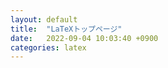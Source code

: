 ```yaml
---
layout: default
title:  "LaTeXトップページ"
date:   2022-09-04 10:03:40 +0900
categories: latex
---
```



<!-- 
https://qiita.com/sh05_sh05/items/3d7ea00c97971de15851
https://risa.is.tokushima-u.ac.jp/~tetsushi/howtomakeslides.pdf
https://joker.hatenablog.com/entry/2014/10/18/222303
https://qiita.com/termoshtt/items/756aec542fb4c812a405
https://joker.hatenablog.com/entry/2014/10/18/222303
https://qiita.com/zr_tex8r/items/69e8cc32038ff29f5ac3
https://paper.hatenadiary.jp/entry/2017/01/10/031523
chrome-extension://efaidnbmnnnibpcajpcglclefindmkaj/http://m.sc.niigata-u.ac.jp/~prtana/digital/HowToBeamer.pdf
http://ryokbys.web.nitech.ac.jp/posts/2022/06/beamer-sample-with-japanese/

https://zenn.dev/hellorusk/articles/c61c1b01cd5705ad4e1a

https://ttt24224222.hatenadiary.jp/entry/2019/02/16/111958
-->

